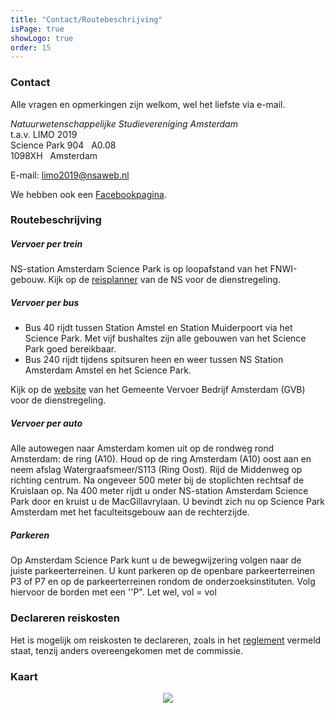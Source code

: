 ```yaml
---
title: "Contact/Routebeschrijving"
isPage: true
showLogo: true
order: 15
---
```


### Contact

Alle vragen en opmerkingen zijn welkom, wel het liefste via e-mail.

_Natuurwetenschappelijke Studievereniging Amsterdam_  
t.a.v. LIMO 2019<br />
Science Park 904 &nbsp; A0.08<br />
1098XH &nbsp; Amsterdam

E-mail: <limo2019@nsaweb.nl>  

We hebben ook een <a href="https://www.facebook.com/LIMO-1535595320102193" target="_blank">Facebookpagina</a>.


### Routebeschrijving

##### Vervoer per trein
NS-station Amsterdam Science Park is op loopafstand van het FNWI-gebouw. Kijk op de <a href="https://www.ns.nl/reisplanner#/" target = "_blank">reisplanner</a> van de NS voor de dienstregeling.

##### Vervoer per bus
<ul>
<li>Bus 40 rijdt tussen Station Amstel en Station Muiderpoort via het Science Park. Met vijf bushaltes zijn alle gebouwen van het Science Park goed bereikbaar.</li>
<li>Bus 240 rijdt tijdens spitsuren heen en weer tussen NS Station Amsterdam Amstel en het Science Park.</li>
</ul>
Kijk op de <a href="https://www.gvb.nl/" target="_blank">website</a> van het Gemeente Vervoer Bedrijf Amsterdam (GVB) voor de dienstregeling.

##### Vervoer per auto
Alle autowegen naar Amsterdam komen uit op de rondweg rond Amsterdam: de ring (A10). Houd op de ring Amsterdam (A10) oost aan en neem afslag Watergraafsmeer/S113 (Ring Oost). 
Rijd de Middenweg op richting centrum. Na ongeveer 500 meter bij de stoplichten rechtsaf de Kruislaan op. 
Na 400 meter rijdt u onder NS-station Amsterdam Science Park door en kruist u de MacGillavrylaan. U bevindt zich nu op Science Park Amsterdam met het faculteitsgebouw aan de rechterzijde.

##### Parkeren
Op Amsterdam Science Park kunt u de bewegwijzering volgen naar de juiste parkeerterreinen. U kunt parkeren op de openbare parkeerterreinen P3 of P7 en op de parkeerterreinen rondom de onderzoeksinstituten. 
Volg hiervoor de borden met een ''P". Let wel, vol = vol 

### Declareren reiskosten
Het is mogelijk om reiskosten te declareren, zoals in het <a href="reglement.html">reglement</a> vermeld staat, tenzij anders overeengekomen met de commissie.

### Kaart
<center><img style="max-width: 100%" src="img/kaart.png" /></center>